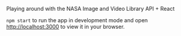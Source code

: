 Playing around with the NASA Image and Video Library API + React

`npm start` to run the app in development mode and open [http://localhost:3000](http://localhost:3000) to view it in your browser.

